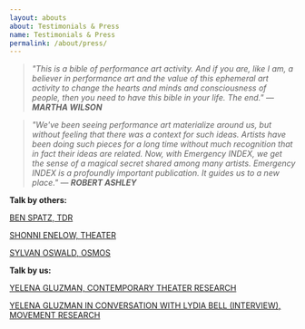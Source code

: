 ```yaml
---
layout: abouts
about: Testimonials & Press
name: Testimonials & Press
permalink: /about/press/
---
```


>_"This is a bible of performance art activity. And if you are, like I am, a believer in performance art and the value of this ephemeral art activity to change the hearts and minds and consciousness of people, then you need to have this bible in your life. The end." — **MARTHA WILSON**_

>_"We've been seeing performance art materialize around us, but without feeling that there was a context for such ideas. Artists have been doing such pieces for a long time without much recognition that in fact their ideas are related. Now, with Emergency INDEX, we get the sense of a magical secret shared among many artists. Emergency INDEX is a profoundly important publication. It guides us to a new place." — **ROBERT ASHLEY**_

**Talk by others:**

[BEN SPATZ, TDR](http://www.emergencyindex.com/TDRReview.pdf)

[SHONNI ENELOW, THEATER](http://www.emergencyindex.com/TheaterReview.pdf)

[SYLVAN OSWALD, OSMOS](http://www.emergencyindex.com/EmergencyIndex_Gluzman_Interview_Osmos_Summer15%20(1).pdf)

**Talk by us:**

[YELENA GLUZMAN, CONTEMPORARY THEATER RESEARCH](http://www.contemporarytheatrereview.org/2015/emergency-index/)

[YELENA GLUZMAN IN CONVERSATION WITH LYDIA BELL (INTERVIEW), MOVEMENT RESEARCH](http://www.movementresearch.org/criticalcorrespondence/blog/?p=4186)
